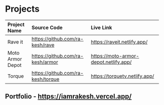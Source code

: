 # Projects

| Project Name         | Source Code    | Live Link     |
| :---             |     :---      |          :--- |
| Rave it   | https://github.com/ra-kesh/rave   | https://raveit.netlify.app/ |
| Moto Armor Depot | https://github.com/ra-kesh/armor  | https://moto-armor-depot.netlify.app/      |
| Torque | https://github.com/ra-kesh/torque | https://torquetv.netlify.app/ |



## Portfolio - https://iamrakesh.vercel.app/
